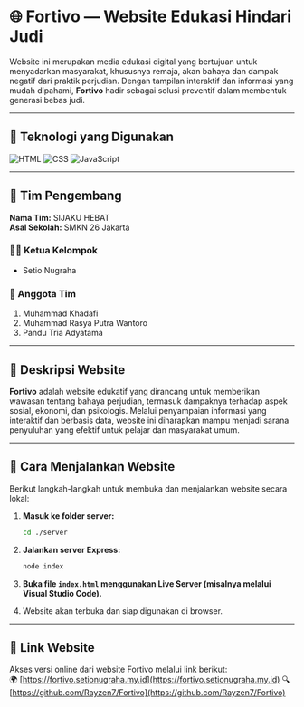 # 🌐 Fortivo — Website Edukasi Hindari Judi

Website ini merupakan media edukasi digital yang bertujuan untuk menyadarkan masyarakat, khususnya remaja, akan bahaya dan dampak negatif dari praktik perjudian. Dengan tampilan interaktif dan informasi yang mudah dipahami, **Fortivo** hadir sebagai solusi preventif dalam membentuk generasi bebas judi.

---

## 🧰 Teknologi yang Digunakan

![HTML](https://img.shields.io/badge/HTML-E34F26?style=flat&logo=html5&logoColor=white)
![CSS](https://img.shields.io/badge/CSS-1572B6?style=flat&logo=css3&logoColor=white)
![JavaScript](https://img.shields.io/badge/JavaScript-F7DF1E?style=flat&logo=javascript&logoColor=black)

---

## 👥 Tim Pengembang

**Nama Tim:** SIJAKU HEBAT  
**Asal Sekolah:** SMKN 26 Jakarta

### 👨‍💼 Ketua Kelompok
- Setio Nugraha

### 👥 Anggota Tim
1. Muhammad Khadafi  
2. Muhammad Rasya Putra Wantoro  
3. Pandu Tria Adyatama  

---

## 📖 Deskripsi Website

**Fortivo** adalah website edukatif yang dirancang untuk memberikan wawasan tentang bahaya perjudian, termasuk dampaknya terhadap aspek sosial, ekonomi, dan psikologis. Melalui penyampaian informasi yang interaktif dan berbasis data, website ini diharapkan mampu menjadi sarana penyuluhan yang efektif untuk pelajar dan masyarakat umum.

---

## 🚀 Cara Menjalankan Website

Berikut langkah-langkah untuk membuka dan menjalankan website secara lokal:

1. **Masuk ke folder server:**
   ```bash
   cd ./server
   ```

2. **Jalankan server Express:**
   ```bash
   node index
   ```

3. **Buka file `index.html` menggunakan Live Server (misalnya melalui Visual Studio Code).**

4. Website akan terbuka dan siap digunakan di browser.

---

## 🔗 Link Website

Akses versi online dari website Fortivo melalui link berikut:  
🌍 [https://fortivo.setionugraha.my.id](https://fortivo.setionugraha.my.id)
🔍 [https://github.com/Rayzen7/Fortivo](https://github.com/Rayzen7/Fortivo)